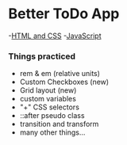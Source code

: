# Better ToDo App
 -[HTML and CSS](https://www.youtube.com/watch?v=IhmSidOJSeE)
 -[JavaScript](https://www.youtube.com/watch?v=W7FaYfuwu70&t=0s)
### Things practiced
 - rem & em (relative units)
 - Custom Checkboxes (new)
 - Grid layout (new)
 - custom variables
 - "+" CSS selectors
 - ::after pseudo class
 - transition and transform
 - many other things...